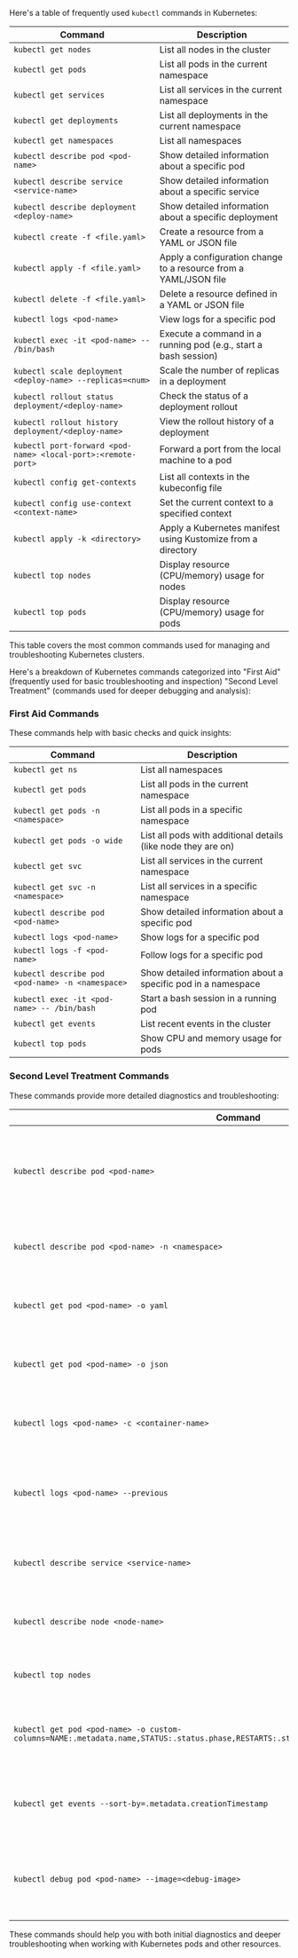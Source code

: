 Here's a table of frequently used `kubectl` commands in Kubernetes:

| **Command**                              | **Description**                                               |
|------------------------------------------|---------------------------------------------------------------|
| `kubectl get nodes`                      | List all nodes in the cluster                                 |
| `kubectl get pods`                       | List all pods in the current namespace                        |
| `kubectl get services`                   | List all services in the current namespace                    |
| `kubectl get deployments`                | List all deployments in the current namespace                 |
| `kubectl get namespaces`                 | List all namespaces                                           |
| `kubectl describe pod <pod-name>`        | Show detailed information about a specific pod                |
| `kubectl describe service <service-name>`| Show detailed information about a specific service            |
| `kubectl describe deployment <deploy-name>` | Show detailed information about a specific deployment       |
| `kubectl create -f <file.yaml>`          | Create a resource from a YAML or JSON file                     |
| `kubectl apply -f <file.yaml>`           | Apply a configuration change to a resource from a YAML/JSON file|
| `kubectl delete -f <file.yaml>`          | Delete a resource defined in a YAML or JSON file               |
| `kubectl logs <pod-name>`                | View logs for a specific pod                                   |
| `kubectl exec -it <pod-name> -- /bin/bash`|Execute a command in a running pod (e.g., start a bash session) |
| `kubectl scale deployment <deploy-name> --replicas=<num>` | Scale the number of replicas in a deployment   |
| `kubectl rollout status deployment/<deploy-name>` | Check the status of a deployment rollout               |
| `kubectl rollout history deployment/<deploy-name>` | View the rollout history of a deployment              |
| `kubectl port-forward <pod-name> <local-port>:<remote-port>`| Forward a port from the local machine to a pod |
| `kubectl config get-contexts`            | List all contexts in the kubeconfig file                       |
| `kubectl config use-context <context-name>` | Set the current context to a specified context               |
| `kubectl apply -k <directory>`           | Apply a Kubernetes manifest using Kustomize from a directory   |
| `kubectl top nodes`                      | Display resource (CPU/memory) usage for nodes                  |
| `kubectl top pods`                       | Display resource (CPU/memory) usage for pods                   |

This table covers the most common commands used for managing and troubleshooting Kubernetes clusters.

Here's a breakdown of Kubernetes commands categorized into "First Aid" (frequently used for basic troubleshooting and inspection) 
"Second Level Treatment" (commands used for deeper debugging and analysis):

### First Aid Commands

These commands help with basic checks and quick insights:

| **Command**                                          | **Description**                                              |
|------------------------------------------------------|--------------------------------------------------------------|
| `kubectl get ns`                                    | List all namespaces                                         |
| `kubectl get pods`                                 | List all pods in the current namespace                      |
| `kubectl get pods -n <namespace>`                   | List all pods in a specific namespace                       |
| `kubectl get pods -o wide`                          | List all pods with additional details (like node they are on) |
| `kubectl get svc`                                   | List all services in the current namespace                  |
| `kubectl get svc -n <namespace>`                     | List all services in a specific namespace                   |
| `kubectl describe pod <pod-name>`                    | Show detailed information about a specific pod             |
| `kubectl logs <pod-name>`                            | Show logs for a specific pod                                |
| `kubectl logs -f <pod-name>`                         | Follow logs for a specific pod                              |
| `kubectl describe pod <pod-name> -n <namespace>`     | Show detailed information about a specific pod in a namespace |
| `kubectl exec -it <pod-name> -- /bin/bash`          | Start a bash session in a running pod                       |
| `kubectl get events`                               | List recent events in the cluster                           |
| `kubectl top pods`                                 | Show CPU and memory usage for pods                          |

### Second Level Treatment Commands

These commands provide more detailed diagnostics and troubleshooting:

| **Command**                                          | **Description**                                              |
|------------------------------------------------------|--------------------------------------------------------------|
| `kubectl describe pod <pod-name>`                    | Detailed information about a specific pod, including events and resource usage |
| `kubectl describe pod <pod-name> -n <namespace>`     | Detailed information about a pod in a specific namespace   |
| `kubectl get pod <pod-name> -o yaml`                 | View the YAML configuration of a specific pod               |
| `kubectl get pod <pod-name> -o json`                 | View the JSON configuration of a specific pod               |
| `kubectl logs <pod-name> -c <container-name>`        | View logs from a specific container within a pod            |
| `kubectl logs <pod-name> --previous`                 | View logs from the previous instance of a container (if it has crashed) |
| `kubectl describe service <service-name>`            | Detailed information about a specific service               |
| `kubectl describe node <node-name>`                  | Detailed information about a specific node                  |
| `kubectl top nodes`                                 | Show CPU and memory usage for nodes                         |
| `kubectl get pod <pod-name> -o custom-columns=NAME:.metadata.name,STATUS:.status.phase,RESTARTS:.status.containerStatuses[0].restartCount` | Get custom columns for a specific pod’s status and restart count |
| `kubectl get events --sort-by=.metadata.creationTimestamp` | List events sorted by creation timestamp for better insight |
| `kubectl debug pod <pod-name> --image=<debug-image>` | Create a debugging container in the pod using a specified image |

These commands should help you with both initial diagnostics and deeper troubleshooting when working with Kubernetes pods and other resources.
